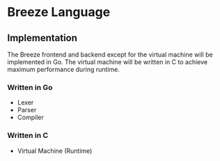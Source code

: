 # Breeze Language

## Implementation

The Breeze frontend and backend except for the virtual machine will be implemented in Go. The virtual machine will be written in C to achieve maximum performance during runtime.

### Written in Go
- Lexer
- Parser
- Compiler

### Written in C
- Virtual Machine (Runtime)